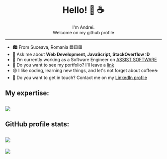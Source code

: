 
<div align="center">
  <h1> Hello! 👋 ☕</h1>
  <span> I'm Andrei. </span> <br/>
  <span> Welcome on my github profile  </span>
  <hr>
</div>

<ul>
  <li> 🏙 From Suceava, Romania 🟦🟨🟥 </li>
  <li> 💬 Ask me about <b>Web Development, JavaScript, StackOverflow :D</b> </li>
  <li> 🏢 I’m currently working as a Software Engineer on <a href="https://assist-software.net/">ASSIST SOFTWARE</a></li>
  <li> 👀 Do you want to see my portfolio? I'll leave a <a href="https://va-portfolio.web.app/">link </a></li> 
  <li> 😄 I like coding, learning new things, and let's not forget about coffee☕</li>
  <li> 🔗 Do you want to get in touch? Contact me on my <a href="https://www.linkedin.com/in/vasilache-andrei-741a1a158/">LinkedIn profile</a></li>
</ul>

<h2>My expertise: <h2>
<a href="https://github.com/anuraghazra/github-readme-stats">
   <img src="https://github-readme-stats.vercel.app/api/top-langs/?username=andreivasilache&layout=compact">
</a>
  
<h2>GitHub profile stats:<h2>
<a href="https://github.com/anuraghazra/github-readme-stats">
 <img src="https://github-readme-stats.vercel.app/api?username=andreivasilache&show_icons=true&theme=dark&count_private=true">
</a>



 <a href="https://hits.seeyoufarm.com"><img src="https://hits.seeyoufarm.com/api/count/incr/badge.svg?url=https%3A%2F%2Fgithub.com%2Fandreivasilache&count_bg=%2379C83D&title_bg=%23555555&icon=&icon_color=%23E7E7E7&title=visits&edge_flat=false"/></a>

